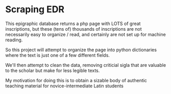 <h1>Scraping EDR</h1>
<p>This epigraphic database returns a php page with LOTS of great inscriptions, but these (tens of) thousands of inscriptions are not necessarily easy to organize / read, and certainly are not set up for machine reading.</p>

<p>So this project will attempt to organize the page into python dictionaries where the text is just one of a few different fields.</p>

<p>We'll then attempt to clean the data, removing criticial sigla that are valuable to the scholar but make for less legible texts.</p>

<p>My motivation for doing this is to obtain a sizable body of authentic teaching material for novice-intermediate Latin students</p>
